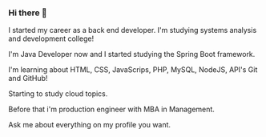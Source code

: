 ### Hi there 👋

I started my career as a back end developer. I'm studying systems analysis and development college!

I'm Java Developer now and I started studying the Spring Boot framework.

I'm learning about HTML, CSS, JavaScrips, PHP, MySQL, NodeJS, API's Git and GitHub!

Starting to study cloud topics.

Before that i'm production engineer with MBA in Management.

Ask me about everything on my profile you want.
<!--
**LohanRosa/LohanRosa** is a ✨ _special_ ✨ repository because its `README.md` (this file) appears on your GitHub profile.

Here are some ideas to get you started:

- 🔭 I’m currently working on ...
- 🌱 I’m currently learning ...
- 👯 I’m looking to collaborate on ...
- 🤔 I’m looking for help with ...
- 💬 Ask me about ...
- 📫 How to reach me: ...
- 😄 Pronouns: ...
- ⚡ Fun fact: ...
-->
